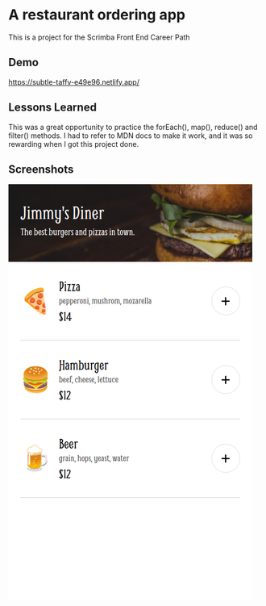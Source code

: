# A restaurant ordering app

This is a project for the Scrimba Front End Career Path

## Demo

https://subtle-taffy-e49e96.netlify.app/

## Lessons Learned

This was a great opportunity to practice the forEach(), map(), reduce() and filter() methods.
I had to refer to MDN docs to make it work, and it was so rewarding when I got this project done.

## Screenshots

![App Screenshot](/screenshot/screenshot.png)
